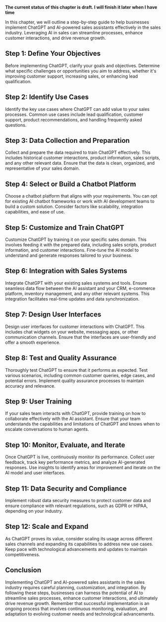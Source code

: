 **The current status of this chapter is draft. I will finish it later when I have time**

In this chapter, we will outline a step-by-step guide to help businesses implement ChatGPT and AI-powered sales assistants effectively in the sales industry. Leveraging AI in sales can streamline processes, enhance customer interactions, and drive revenue growth.

Step 1: Define Your Objectives
------------------------------

Before implementing ChatGPT, clarify your goals and objectives. Determine what specific challenges or opportunities you aim to address, whether it's improving customer support, increasing sales, or enhancing lead qualification.

Step 2: Identify Use Cases
--------------------------

Identify the key use cases where ChatGPT can add value to your sales processes. Common use cases include lead qualification, customer support, product recommendations, and handling frequently asked questions.

Step 3: Data Collection and Preparation
---------------------------------------

Collect and prepare the data required to train ChatGPT effectively. This includes historical customer interactions, product information, sales scripts, and any other relevant data. Ensure that the data is clean, organized, and representative of your sales domain.

Step 4: Select or Build a Chatbot Platform
------------------------------------------

Choose a chatbot platform that aligns with your requirements. You can opt for existing AI chatbot frameworks or work with AI development teams to build a custom solution. Consider factors like scalability, integration capabilities, and ease of use.

Step 5: Customize and Train ChatGPT
-----------------------------------

Customize ChatGPT by training it on your specific sales domain. This involves feeding it with the prepared data, including sales scripts, product information, and customer interactions. Fine-tune the AI model to understand and generate responses tailored to your business.

Step 6: Integration with Sales Systems
--------------------------------------

Integrate ChatGPT with your existing sales systems and tools. Ensure seamless data flow between the AI assistant and your CRM, e-commerce platform, inventory management, and any other relevant systems. This integration facilitates real-time updates and data synchronization.

Step 7: Design User Interfaces
------------------------------

Design user interfaces for customer interactions with ChatGPT. This includes chat widgets on your website, messaging apps, or other communication channels. Ensure that the interfaces are user-friendly and offer a smooth experience.

Step 8: Test and Quality Assurance
----------------------------------

Thoroughly test ChatGPT to ensure that it performs as expected. Test various scenarios, including common customer queries, edge cases, and potential errors. Implement quality assurance processes to maintain accuracy and relevance.

Step 9: User Training
---------------------

If your sales team interacts with ChatGPT, provide training on how to collaborate effectively with the AI assistant. Ensure that your team understands the capabilities and limitations of ChatGPT and knows when to escalate conversations to human agents.

Step 10: Monitor, Evaluate, and Iterate
---------------------------------------

Once ChatGPT is live, continuously monitor its performance. Collect user feedback, track key performance metrics, and analyze AI-generated responses. Use insights to identify areas for improvement and iterate on the AI model and user interfaces.

Step 11: Data Security and Compliance
-------------------------------------

Implement robust data security measures to protect customer data and ensure compliance with relevant regulations, such as GDPR or HIPAA, depending on your industry.

Step 12: Scale and Expand
-------------------------

As ChatGPT proves its value, consider scaling its usage across different sales channels and expanding its capabilities to address new use cases. Keep pace with technological advancements and updates to maintain competitiveness.

Conclusion
----------

Implementing ChatGPT and AI-powered sales assistants in the sales industry requires careful planning, customization, and integration. By following these steps, businesses can harness the potential of AI to streamline sales processes, enhance customer interactions, and ultimately drive revenue growth. Remember that successful implementation is an ongoing process that involves continuous monitoring, evaluation, and adaptation to evolving customer needs and technological advancements.
